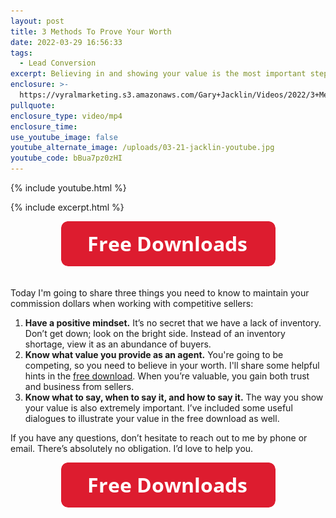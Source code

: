 ```yaml
---
layout: post
title: 3 Methods To Prove Your Worth
date: 2022-03-29 16:56:33
tags:
  - Lead Conversion
excerpt: Believing in and showing your value is the most important step.
enclosure: >-
  https://vyralmarketing.s3.amazonaws.com/Gary+Jacklin/Videos/2022/3+Methods+To+Prove+Your+Worth.mp4
pullquote:
enclosure_type: video/mp4
enclosure_time:
use_youtube_image: false
youtube_alternate_image: /uploads/03-21-jacklin-youtube.jpg
youtube_code: bBua7pz0zHI
---
```

{% include youtube.html %}

{% include excerpt.html %}

<center><a target="_blank" rel="noopener" href="https://join.gochicagolandhomes.com/ask/b38fabffcdb05352b7731a15f2eb2433"><img width="343" height="72" src="uploads/FreeDownloadsButton-343.png" /></a></center>

<center>&nbsp;</center>

Today I'm going to share three things you need to know to maintain your commission dollars when working with competitive sellers:

1. **Have a positive mindset.** It’s no secret that we have a lack of inventory. Don’t get down; look on the bright side. Instead of an inventory shortage, view it as an abundance of buyers.
2. **Know what value you provide as an agent.** You're going to be competing, so you need to believe in your worth. I'll share some helpful hints in the [free download](https://drive.google.com/file/d/1wa628QIYaTvhNT_pgFkFkarfNHLMRz8f/view). When you’re valuable, you gain both trust and business from sellers.
3. **Know what to say, when to say it, and how to say it.** The way you show your value is also extremely important. I’ve included some useful dialogues to illustrate your value in the free download as well.

If you have any questions, don’t hesitate to reach out to me by phone or email. There’s absolutely no obligation. I’d love to help you.

<center><a target="_blank" rel="noopener" href="https://join.gochicagolandhomes.com/ask/b38fabffcdb05352b7731a15f2eb2433"><img width="343" height="72" src="uploads/FreeDownloadsButton-343.png" /></a></center>
